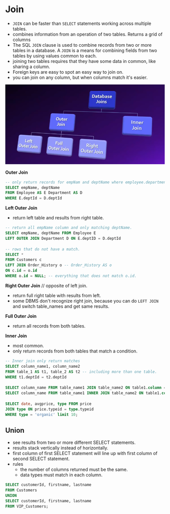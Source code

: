 # Join

- `JOIN` can be faster than `SELECT` statements working across multiple tables.
- combines information from an operation of two tables. Returns a grid of columns
- The SQL `JOIN` clause is used to combine records from two or more tables in a database. A `JOIN` is a means for combining fields from two tables by using values common to each.
- joining two tables requires that they have some data in common, like sharing a column.
- Foreign keys are easy to spot an easy way to join on.
- you can join on any column, but when columns match it's easier.

<img src="../images/joins.png" alt="sql table joins">

**Outer Join**

```sql
-- only return records for empNam and deptName where employee.departmentId matches department.departmentId
SELECT empName, deptName
FROM Employee AS E Department AS D
WHERE E.deptId = D.deptId
```

**Left Outer Join**

- return left table and results from right table.

```sql
-- return all empName column and only matching deptName.
SELECT empName, deptName FROM Employee E
LEFT OUTER JOIN Department D ON E.deptID = D.deptId

-- rows that do not have a match.
SELECT *
FROM Customers c
LEFT JOIN Order_History o -- Order_History AS o
ON c.id = o.id
WHERE o.id = NULL; -- everything that does not match o.id.
```

**Right Outer Join** // opposite of left join.

- return full right table with results from left.
- some DBMS don't recognize right join, because you can do `LEFT JOIN` and switch table_names and get same results.

**Full Outer Join**

- return all records from both tables.

**Inner Join**

- most common.
- only return records from both tables that match a condition.

```sql
-- Inner join only return matches
SELECT column_name1, column_name2
FROM table_1 AS t1, table_2 AS t2 -- including more than one table.
WHERE t1.deptId = t2.deptId

SELECT column_name FROM table_name1 JOIN table_name2 ON table1.column = table2.column;
SELECT column_name FROM table_name1 INNER JOIN table_name2 ON table1.column = table2.column; -- same as JOIN.

SELECT date, avgprice, type FROM price
JOIN type ON price.typeid = type.typeid
WHERE type = 'organic' limit 10;
```

## Union

- see results from two or more different SELECT statements.
- results stack vertically instead of horizontally.
- first column of first SELECT statement will line up with first column of second SELECT statement.
- rules
  - the number of columns returned must be the same.
  - data types must match in each column.

```sql
SELECT customerId, firstname, lastname
FROM Customers
UNION
SELECT customerId, firstname, lastname
FROM VIP_Customers;
```
